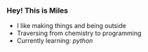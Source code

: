 ### Hey! This is Miles 
- I like making things and being outside
- Traversing from chemistry to programming
- Currently learning: *python*

<!---
mkrbmo/mkrbmo is a ✨ special ✨ repository because its `README.md` (this file) appears on your GitHub profile.
You can click the Preview link to take a look at your changes.
--->
